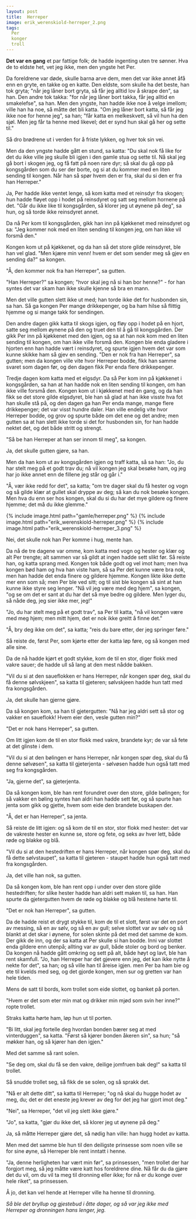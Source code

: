 ```yaml
---
layout: post
title:  Herreper
image: erik_werenskiold-herreper_2.png
tags:
  Per
  konger
  troll
---
```


**Det var en gang** et par fattige folk; de hadde ingenting uten tre sønner.
Hva de to eldste het, vet jeg ikke, men den yngste het Per.

Da foreldrene var døde, skulle barna arve dem, men det var ikke annet
åfå enn en gryte, en takke og en katte. Den eldste, som skulle ha det
beste, han tok gryta; "når jeg låner bort gryta, så får jeg alltid lov å
skrape den", sa han. Den andre tok takka: "for når jeg låner bort takka,
får jeg alltid en smakelefse", sa han. Men den yngste, han hadde ikke
noe å velge imellom; ville han ha noe, så måtte det bli katta. "Om jeg
låner bort katta, så får jeg ikke noe for henne jeg", sa han; "får katta
en melkeskvett, så vil hun ha den sjøl. Men jeg får ta henne med
likevel; det er synd hun skal gå her og sette til."

Så dro brødrene ut i verden for å friste lykken, og hver tok sin vei.

Men da den yngste hadde gått en stund, sa katta: "Du skal nok få like
for det du ikke ville jeg skulle bli igjen i den gamle stua og sette
til. Nå skal jeg gå bort i skogen jeg, og få fatt på noen rare dyr; så
skal du gå opp på kongsgården som du ser der borte, og si at du kommer
med en liten sending til kongen. Når han så spør hvem den er fra, skal
du si den er fra han Herreper."

Ja, Per hadde ikke ventet lenge, så kom katta med et reinsdyr fra
skogen; hun hadde fløyet opp i hodet på reinsdyret og satt seg mellom
hornene på det. "Går du ikke like til kongsgården, så klorer jeg ut
øynene på deg", sa hun, og så torde ikke reinsdyret annet.

Da nå Per kom til kongsgården, gikk han inn på kjøkkenet med reinsdyret
og sa: "Jeg kommer nok med en liten sending til kongen jeg, om han ikke
vil forsmå den."

Kongen kom ut på kjøkkenet, og da han så det store gilde reinsdyret, ble
han vel glad. "Men kjære min venn! hvem er det som sender meg så gjev en
sending da?" sa kongen.

"Å, den kommer nok fra han Herreper", sa gutten.

"Han Herreper?" sa kongen; "hvor skal jeg nå si han bor henne?" - for
han syntes det var skam han ikke skulle kjenne så bra en mann.

Men det ville gutten slett ikke ut med; han torde ikke det for husbonden
sin, sa han. Så ga kongen Per mange drikkepenger, og ba ham hilse så
flittig hjemme og si mange takk for sendingen.

Den andre dagen gikk katta til skogs igjen, og fløy opp i hodet på en
hjort, satte seg mellom øynene på den og truet den til å gå til
kongsgården. Der gikk Per inn på kjøkkenet med den igjen, og sa at han
nok kom med en liten sending til kongen, om han ikke ville forsmå den.
Kongen ble enda gladere i hjorten enn han hadde vært i reinsdyret, og
spurte igjen hvem det var som kunne skikke ham så gjev en sending. "Den
er nok fra han Herreper", sa gutten; men da kongen ville vite hvor
Herreper bodde, fikk han samme svaret som dagen før, og den dagen fikk
Per enda flere drikkepenger.

Tredje dagen kom katta med et elgsdyr. Da så Per kom inn på kjøkkenet i
kongsgården, sa han at han hadde nok en liten sending til kongen, om han
ikke ville forsmå den. Kongen kom ut i kjøkkenet med én gang, og da han
fikk se det store gilde elgsdyret, ble han så glad at han ikke visste
hva fot han skulle stå på, og den dagen ga han Per enda mange, mange
flere drikkepenger; det var visst hundre daler. Han ville endelig vite
hvor Herreper bodde, og grov og spurte både om det ene og det andre; men
gutten sa at han slett ikke torde si det for husbonden sin, for han
hadde nektet det, og det både stritt og strengt.

"Så be han Herreper at han ser innom til meg", sa kongen.

Ja, det skulle gutten gjøre, sa han.

Men da han kom ut av kongsgården igjen og traff katta, så sa han: "Jo,
du har stelt meg på et godt trav du; nå vil kongen jeg skal besøke ham,
og jeg har jo ikke annet enn de fillene jeg står og går i."

"Å, vær ikke redd for det", sa katta; "om tre dager skal du få hester og
vogn og så gilde klær at gullet skal dryppe av deg; så kan du nok besøke
kongen. Men hva du enn ser hos kongen, skal du si du har det mye gildere
og finere hjemme; det må du ikke glemme."


{% include image.html path="gamle/herreper.png" %}
{% include image.html path="erik_werenskiold-herreper.png" %}
{% include image.html path="erik_werenskiold-herreper_3.png" %}



Nei, det skulle nok han Per komme i hug, mente han.

Da nå de tre dagene var omme, kom katta med vogn og hester og klær og
alt Per trengte; alt sammen var så gildt at ingen hadde sett slikt før.
Så reiste han, og katta sprang med. Kongen tok både godt og vel imot
ham; men hva kongen bød ham og hva han viste ham, så sa Per det kunne
være bra nok, men han hadde det enda finere og gildere hjemme. Kongen
likte ikke dette mer enn som så; men Per ble ved sitt; og til sist ble
kongen så sint at han kunne ikke styre seg lenger. "Nå vil jeg være med
deg hjem", sa kongen, "og se om det er sant at du har det så mye bedre
og gildere. Men lyger du, så nåde deg, jeg sier ikke mer, jeg!"

"Jo, du har stelt meg på et godt trav", sa Per til katta, "nå vil kongen
være med meg hjem; men mitt hjem, det er nok ikke greitt å finne det."

"Å, bry deg ikke om det", sa katta; "reis du bare etter, der jeg
springer føre."

Så reiste de, først Per, som kjørte etter der katta løp føre, og så
kongen med alle sine.

Da de nå hadde kjørt et godt stykke, kom de til en stor, diger flokk med
vakre sauer; de hadde ull så lang at den mest nådde bakken.

"Vil du si at den saueflokken er hans Herreper, når kongen spør deg,
skal du få denne sølvskjeen", sa katta til gjeteren; sølvskjeen hadde
hun tatt med fra kongsgården.

Ja, det skulle han gjerne gjøre.

Da så kongen kom, sa han til gjetergutten: "Nå har jeg aldri sett så
stor og vakker en saueflokk! Hvem eier den, vesle gutten min?"

"Det er nok hans Herreper", sa gutten.

Om litt igjen kom de til en stor flokk med vakre, brandete kyr; de var
så fete at det glinste i dem.

"Vil du si at den bølingen er hans Herreper, når kongen spør deg, skal
du få denne sølvøsen", sa katta til gjeterjenta - sølvøsen hadde hun
også tatt med seg fra kongsgården.

"Ja, gjerne det", sa gjeterjenta.

Da så kongen kom, ble han rent forundret over den store, gilde bølingen;
for så vakker en bøling syntes han aldri han hadde sett før, og så
spurte han jenta som gikk og gjette, hvem som eide den brandete buskapen
der.

"Å, det er han Herreper", sa jenta.

Så reiste de litt igjen: og så kom de til en stor, stor flokk med
hester: det var de vakreste hester en kunne se, store og fete, og seks
av hver lett, både røde og blakke og blå.

"Vil du si at den hestedriften er hans Herreper, når kongen spør deg,
skal du få dette sølvstaupet", sa katta til gjeteren - staupet hadde hun
også tatt med fra kongsgården.

Ja, det ville han nok, sa gutten.

Da så kongen kom, ble han rent opp i under over den store gilde
hestedriften; for slike hester hadde han aldri sett maken til, sa han.
Han spurte da gjetergutten hvem de røde og blakke og blå hestene hørte
til.

"Det er nok han Herreper", sa gutten.

Da de hadde reist et drygt stykke til, kom de til et slott, først var
det en port av messing, så en av sølv, og så en av gull; selve slottet
var av sølv og så blankt at det skar i øynene, for solen skinte på det
med det samme de kom. Der gikk de inn, og der sa katta at Per skulle si
han bodde. Inni var slottet enda gildere enn utenpå; allting var av
gull, både stoler og bord og benker. Da kongen nå hadde gått omkring og
sett på alt, både høyt og lavt, ble han rent skamfull. "Jo, han Herreper
har det gjevere enn jeg, det kan ikke nytte å nekte for det", sa han; og
så ville han til åreise igjen. men Per ba ham bie og ete til kvelds med
seg, og det gjorde kongen, men sur og gretten var han hele tiden.

Mens de satt til bords, kom trollet som eide slottet, og banket på
porten.

"Hvem er det som eter min mat og drikker min mjød som svin her inne?"
ropte trollet.

Straks katta hørte ham, løp hun ut til porten.

"Bi litt, skal jeg fortelle deg hvordan bonden bærer seg at med
vinterduggen", sa katta. "Først så kjører bonden åkeren sin", sa hun;
"så møkker han, og så kjører han den igjen."

Med det samme så rant solen.

"Se deg om, skal du få se den vakre, deilige jomfruen bak deg!" sa katta
til trollet.

Så snudde trollet seg, så fikk de se solen, og så sprakk det.

"Nå er alt dette ditt", sa katta til Herreper; "og nå skal du hugge
hodet av meg, du; det er det eneste jeg krever av deg for det jeg har
gjort imot deg."

"Nei", sa Herreper, "det vil jeg slett ikke gjøre."

"Jo", sa katta, "gjør du ikke det, så klorer jeg ut øynene på deg."

Ja, så måtte Herreper gjøre det, så nødig han ville: han hugg hodet av
katta.

Men med det samme ble hun til den deiligste prinsesse som noen ville se
for sine øyne, så Herreper ble rent inntatt i henne.

"Ja, denne herligheten har vært min før", sa prinsessen, "men trollet
der har forgjort meg, så jeg måtte være katt hos foreldrene dine. Nå får
du da gjøre det du vil, om du vil ta meg til dronning eller ikke; for nå
er du konge over hele riket", sa prinsessen.

Å jo, det kan vel hende at Herreper ville ha henne til dronning.

*Så ble
det bryllup og gjestebud i åtte dager, og så var jeg ikke med Herreper
og dronningen hans lenger, jeg.*

